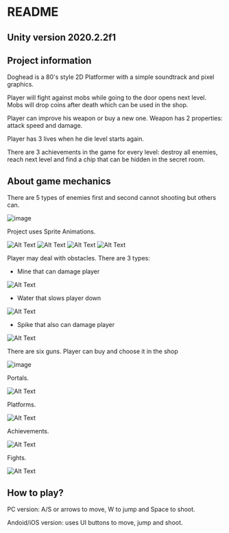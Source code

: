# README #

## Unity version 2020.2.2f1 ##

## Project information ##

Doghead is a 80's style 2D Platformer with a simple soundtrack and pixel graphics.

Player will fight against mobs while going to the door opens next level. Mobs will drop coins after death which can be used in the shop.

Player can improve his weapon or buy a new one. Weapon has 2 properties: attack speed and damage.

Player has 3 lives when he die level starts again.

There are 3 achievements in the game for every level: destroy all enemies, reach next level and find a chip that can be hidden in the secret room.

## About game mechanics ##

There are 5 types of enemies first and second cannot shooting but others can.

![image](https://user-images.githubusercontent.com/86664569/178472577-b0fc76db-82ba-4fd7-a817-dec40d67b4fb.png)

Project uses Sprite Animations.

![Alt Text](https://github.com/dentskv/Doghead/blob/main/6misq2.gif)
![Alt Text](https://github.com/dentskv/Doghead/blob/main/6miteo.gif)
![Alt Text](https://github.com/dentskv/Doghead/blob/main/6mithf.gif)
![Alt Text](https://github.com/dentskv/Doghead/blob/main/6mitn4.gif)

Player may deal with obstacles. There are 3 types:

* Mine that can damage player

![Alt Text](https://github.com/dentskv/Doghead/blob/main/6miwnn.gif)

* Water that slows player down

![Alt Text](https://github.com/dentskv/Doghead/blob/main/6miwv1.gif)

* Spike that also can damage player

![Alt Text](https://github.com/dentskv/Doghead/blob/main/6miwqj.gif)

There are six guns. Player can buy and choose it in the shop

![image](https://user-images.githubusercontent.com/86664569/178493525-5d2573f5-94a5-4f2e-98a0-9747d013b96c.png)

Portals.

![Alt Text](https://github.com/dentskv/Doghead/blob/main/6miykq.gif)

Platforms.

![Alt Text](https://github.com/dentskv/Doghead/blob/main/6mj27a.gif)

Achievements.

![Alt Text](https://github.com/dentskv/Doghead/blob/main/6mj2hh.gif)

Fights.

![Alt Text](https://github.com/dentskv/Doghead/blob/main/6mj319.gif)

## How to play? ##

PC version: A/S or arrows to move, W to jump and Space to shoot.

Andoid/iOS version: uses UI buttons to move, jump and shoot.
